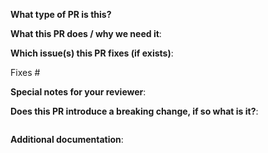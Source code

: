 <!--  Thanks for sending a pull request!  Here are some tips for you:

1. If this is your first time, please read our contributor guidelines: https://github.com/similarweb/finala/blob/master/CONTRIBUTING.md
2. Please label this pull request according to what type of issue you are addressing, especially if this is a release targeted pull request. 
3. Ensure you have added or ran the appropriate tests for your PR: https://github.com/similarweb/finala
4. If the PR is unfinished, mark the title with WIP:you-pr-title
-->

**What type of PR is this?**

<!-- Backend Feature -->
<!-- UI Feature -->
<!-- Docs -->
<!-- Maintenance -->
<!-- Bug -->

**What this PR does / why we need it**:

**Which issue(s) this PR fixes (if exists)**:
<!--
*Automatically closes linked issue when PR is merged.
Usage: `Fixes #<issue number>`, or `Fixes (paste link of issue)`.
-->
Fixes #

**Special notes for your reviewer**:

**Does this PR introduce a breaking change, if so what is it?**:
<!--
If no, just write "NONE" in the release-note block below.
If yes, a release note is required in an additional comment.
-->
```release-note

```

**Additional documentation**:

<!--
This section can be blank if this pull request does not require a release note.
-->

```docs

```

